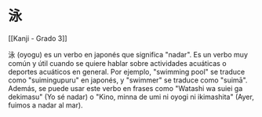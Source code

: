 # 泳

[[Kanji - Grado 3]]

泳 (oyogu) es un verbo en japonés que significa "nadar". Es un verbo muy común y útil cuando se quiere hablar sobre actividades acuáticas o deportes acuáticos en general. Por ejemplo, "swimming pool" se traduce como "suimingupuru" en japonés, y "swimmer" se traduce como "suimā". Además, se puede usar este verbo en frases como "Watashi wa suiei ga dekimasu" (Yo sé nadar) o "Kino, minna de umi ni oyogi ni ikimashita" (Ayer, fuimos a nadar al mar).

